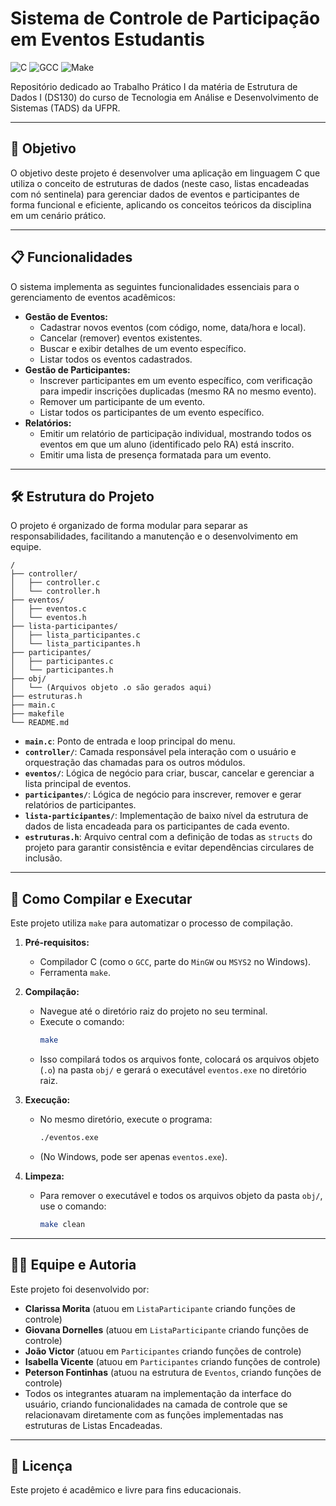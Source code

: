 #  Sistema de Controle de Participação em Eventos Estudantis

![C](https://img.shields.io/badge/language-C-blue.svg) ![GCC](https://img.shields.io/badge/compiler-GCC-orange.svg) ![Make](https://img.shields.io/badge/build-Make-brightgreen.svg)

Repositório dedicado ao Trabalho Prático I da matéria de Estrutura de Dados I (DS130) do curso de Tecnologia em Análise e Desenvolvimento de Sistemas (TADS) da UFPR.

---

## 🎯 Objetivo

O objetivo deste projeto é desenvolver uma aplicação em linguagem C que utiliza o conceito de estruturas de dados (neste caso, listas encadeadas com nó sentinela) para gerenciar dados de eventos e participantes de forma funcional e eficiente, aplicando os conceitos teóricos da disciplina em um cenário prático. 

---

## 📋 Funcionalidades

O sistema implementa as seguintes funcionalidades essenciais para o gerenciamento de eventos acadêmicos: 

* **Gestão de Eventos:**
    * Cadastrar novos eventos (com código, nome, data/hora e local). 
    * Cancelar (remover) eventos existentes.
    * Buscar e exibir detalhes de um evento específico.
    * Listar todos os eventos cadastrados.
* **Gestão de Participantes:**
    * Inscrever participantes em um evento específico, com verificação para impedir inscrições duplicadas (mesmo RA no mesmo evento). 
    * Remover um participante de um evento. 
    * Listar todos os participantes de um evento específico. 
* **Relatórios:**
    * Emitir um relatório de participação individual, mostrando todos os eventos em que um aluno (identificado pelo RA) está inscrito. 
    * Emitir uma lista de presença formatada para um evento. 

---

## 🛠️ Estrutura do Projeto

O projeto é organizado de forma modular para separar as responsabilidades, facilitando a manutenção e o desenvolvimento em equipe.

```
/
├── controller/
│   ├── controller.c
│   └── controller.h
├── eventos/
│   ├── eventos.c
│   └── eventos.h
├── lista-participantes/
│   ├── lista_participantes.c
│   └── lista_participantes.h
├── participantes/
│   ├── participantes.c
│   └── participantes.h
├── obj/
│   └── (Arquivos objeto .o são gerados aqui)
├── estruturas.h
├── main.c
├── makefile
└── README.md
```

* **`main.c`**: Ponto de entrada e loop principal do menu. 
* **`controller/`**: Camada responsável pela interação com o usuário e orquestração das chamadas para os outros módulos.
* **`eventos/`**: Lógica de negócio para criar, buscar, cancelar e gerenciar a lista principal de eventos. 
* **`participantes/`**: Lógica de negócio para inscrever, remover e gerar relatórios de participantes. 
* **`lista-participantes/`**: Implementação de baixo nível da estrutura de dados de lista encadeada para os participantes de cada evento. 
* **`estruturas.h`**: Arquivo central com a definição de todas as `structs` do projeto para garantir consistência e evitar dependências circulares de inclusão.

---

## 🚀 Como Compilar e Executar

Este projeto utiliza `make` para automatizar o processo de compilação.

1.  **Pré-requisitos:**
    * Compilador C (como o `GCC`, parte do `MinGW` ou `MSYS2` no Windows).
    * Ferramenta `make`.

2.  **Compilação:**
    * Navegue até o diretório raiz do projeto no seu terminal.
    * Execute o comando:
        ```bash
        make
        ```
    * Isso compilará todos os arquivos fonte, colocará os arquivos objeto (`.o`) na pasta `obj/` e gerará o executável `eventos.exe` no diretório raiz.

3.  **Execução:**
    * No mesmo diretório, execute o programa:
        ```bash
        ./eventos.exe
        ```
    * (No Windows, pode ser apenas `eventos.exe`).

4.  **Limpeza:**
    * Para remover o executável e todos os arquivos objeto da pasta `obj/`, use o comando:
        ```bash
        make clean
        ```

---

## 👨‍💻 Equipe e Autoria

Este projeto foi desenvolvido por:

* **Clarissa Morita** (atuou em `ListaParticipante` criando funções de controle)
* **Giovana Dornelles** (atuou em `ListaParticipante` criando funções de controle)
* **João Victor** (atuou em `Participantes` criando funções de controle)
* **Isabella Vicente** (atuou em `Participantes` criando funções de controle)
* **Peterson Fontinhas** (atuou na estrutura de `Eventos`, criando funções de controle)
* Todos os integrantes atuaram na implementação da interface do usuário, criando funcionalidades na camada de controle que se relacionavam diretamente com as funções implementadas nas estruturas de Listas Encadeadas.
---

## 📜 Licença
Este projeto é acadêmico e livre para fins educacionais.
